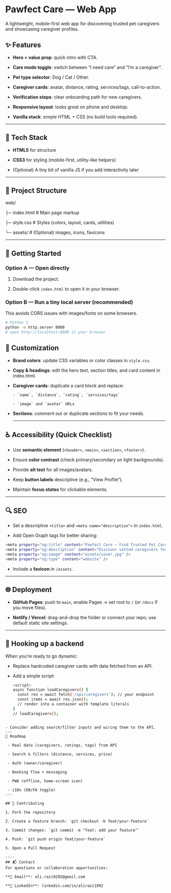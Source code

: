 # Pawfect Care — Web App

A lightweight, mobile-first web app for discovering trusted pet caregivers and showcasing caregiver profiles.

## ✨ Features

- **Hero + value prop**: quick intro with CTA.

- **Care mode toggle**: switch between “I need care” and “I’m a caregiver”.

- **Pet type selector**: Dog / Cat / Other.

- **Caregiver cards**: avatar, distance, rating, services/tags, call-to-action.

- **Verification steps**: clear onboarding path for new caregivers.

- **Responsive layout**: looks great on phone and desktop.

- **Vanilla stack**: simple HTML + CSS (no build tools required).

---
## 🧱 Tech Stack

- **HTML5** for structure

- **CSS3** for styling (mobile-first, utility-like helpers)

- (Optional) A tiny bit of vanilla JS if you add interactivity later

----

## 📁 Project Structure

web/

├─ index.html         # Main page markup

├─ style.css          # Styles (colors, layout, cards, utilities)

└─ assets/            # (Optional) images, icons, favicons

----
## 🚀 Getting Started

### **Option A — Open directly**

1. Download the project.

2. Double-click `index.html` to open it in your browser.

### **Option B — Run a tiny local server (recommended)**

This avoids CORS issues with images/fonts on some browsers.
```bash
# Python 3
python -m http.server 8080
# open http://localhost:8080 in your browser
```
## 🎨 Customization

- **Brand colors**: update CSS variables or color classes in `style.css`.

- **Copy & headings**: edit the hero text, section titles, and card content in index.html.

- **Caregiver cards**: duplicate a card block and replace:

      - `name`, `distance`, `rating`, `services/tags`

      - `image` and `avatar` URLs

- **Sections**: comment out or duplicate sections to fit your needs.

  ---

## ♿ Accessibility (Quick Checklist)

- Use **semantic element** (`<header>`, `<main>`, `<section>`, `<footer>`).

- Ensure **color contrast** (check primary/secondary on light backgrounds).

- Provide **alt text** for all images/avatars.

- Keep **button labels** descriptive (e.g., “View Profile”).

- Maintain **focus states** for clickable elements.

---

## 🔍 SEO

- Set a descriptive `<title>` and `<meta name="description">` in `index.html`.

- Add Open Graph tags for better sharing:
```bash
<meta property="og:title" content="Pawfect Care – Find Trusted Pet Caregivers" />
<meta property="og:description" content="Discover vetted caregivers for dogs, cats, and more." />
<meta property="og:image" content="assets/cover.jpg" />
<meta property="og:type" content="website" />
```
 - Include a **favicon** in `/assets`.
----

## 🌐 Deployment

- **GitHub Pages**: push to `main`, enable Pages → set root to `/` (or `/docs` if you move files).

- **Netlify / Vercel**: drag-and-drop the folder or connect your repo; use default static site settings.

---

## 🔌 Hooking up a backend 

When you’re ready to go dynamic:

- Replace hardcoded caregiver cards with data fetched from an API.

- Add a simple script:
  ```bash
  <script>
  async function loadCaregivers() {
    const res = await fetch('/api/caregivers'); // your endpoint
    const items = await res.json();
    // render into a container with template literals
  }
  // loadCaregivers();
</script>

```

- Consider adding search/filter inputs and wiring them to the API.
---
🧭 Roadmap

 - Real data (caregivers, ratings, tags) from API

 - Search & filters (distance, services, price)

 - Auth (owner/caregiver)

 - Booking flow + messaging

 - PWA (offline, home-screen icon)

 - i18n (EN/FA toggle)
---

## 🤝 Contributing

1. Fork the repository

2. Create a feature branch: `git checkout -b feat/your-feature`

3. Commit changes: `git commit -m "feat: add your feature"`

4. Push: `git push origin feat/your-feature`

5. Open a Pull Request

----
## 📬 Contact
For questions or collaboration opportunities:

**📧 Email**: ali.razi9292@gmail.com

**🔗 LinkedIn**: linkedin.com/in/alirazi1992

